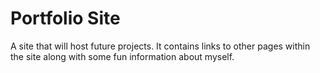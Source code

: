 # Portfolio Site

A site that will host future projects. It contains links to other pages within the site along with some fun information about myself. 

